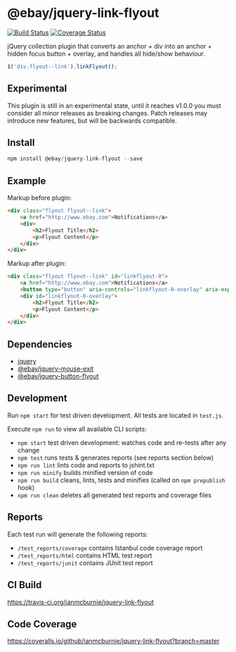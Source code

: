 # @ebay/jquery-link-flyout

<p>
    <a href="https://travis-ci.org/ianmcburnie/jquery-link-flyout"><img src="https://api.travis-ci.org/ianmcburnie/jquery-link-flyout.svg?branch=master" alt="Build Status" /></a>
    <a href='https://coveralls.io/github/ianmcburnie/jquery-link-flyout?branch=master'><img src='https://coveralls.io/repos/ianmcburnie/jquery-link-flyout/badge.svg?branch=master&service=github' alt='Coverage Status' /></a>
</p>

jQuery collection plugin that converts an anchor + div into an anchor + hidden focus button + overlay, and handles all hide/show behaviour.

```js
$('div.flyout--link').linkFlyout();
```

## Experimental

This plugin is still in an experimental state, until it reaches v1.0.0 you must consider all minor releases as breaking changes. Patch releases may introduce new features, but will be backwards compatible.

## Install

```js
npm install @ebay/jquery-link-flyout --save
```

## Example

Markup before plugin:

```html
<div class="flyout flyout--link">
    <a href="http://www.ebay.com">Notifications</a>
    <div>
        <h2>Flyout Title</h2>
        <p>Flyout Content</p>
    </div>
</div>
```

Markup after plugin:

```html
<div class="flyout flyout--link" id="linkflyout-0">
    <a href="http://www.ebay.com">Notifications</a>
    <button type="button" aria-controls="linkflyout-0-overlay" aria-expanded="false">Notifications</button>
    <div id="linkflyout-0-overlay">
        <h2>Flyout Title</h2>
        <p>Flyout Content</p>
    </div>
</div>
```

## Dependencies

* [jquery](https://jquery.com/)
* [@ebay/jquery-mouse-exit](https://github.com/ianmcburnie/jquery-mouse-exit)
* [@ebay/jquery-button-flyout](https://github.com/ianmcburnie/jquery-button-flyout)

## Development

Run `npm start` for test driven development. All tests are located in `test.js`.

Execute `npm run` to view all available CLI scripts:

* `npm start` test driven development: watches code and re-tests after any change
* `npm test` runs tests & generates reports (see reports section below)
* `npm run lint` lints code and reports to jshint.txt
* `npm run minify` builds minified version of code
* `npm run build` cleans, lints, tests and minifies (called on `npm prepublish` hook)
* `npm run clean` deletes all generated test reports and coverage files

## Reports

Each test run will generate the following reports:

* `/test_reports/coverage` contains Istanbul code coverage report
* `/test_reports/html` contains HTML test report
* `/test_reports/junit` contains JUnit test report

## CI Build

https://travis-ci.org/ianmcburnie/jquery-link-flyout

## Code Coverage

https://coveralls.io/github/ianmcburnie/jquery-link-flyout?branch=master
